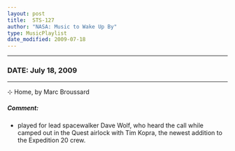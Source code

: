 ```yaml
---
layout: post
title:  STS-127
author: "NASA: Music to Wake Up By"
type: MusicPlaylist
date_modified: 2009-07-18
---
```


----
### DATE: July 18, 2009
----
⊹ Home, by Marc Broussard

##### Comment:
* played for lead spacewalker Dave Wolf, who heard the call while camped out in the Quest airlock with Tim Kopra, the newest addition to the Expedition 20 crew.
